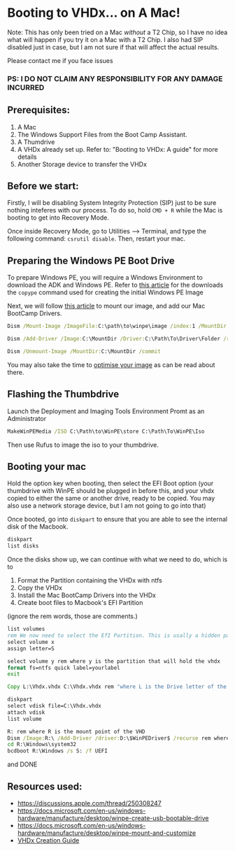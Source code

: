 # Booting to VHDx... on A Mac!

Note: This has only been tried on a Mac *without* a T2 Chip, so I have no idea what will happen if you try it on a Mac with a T2 Chip.
I also had SIP disabled just in case, but I am not sure if that will affect the actual results. 

Please contact me if you face issues

### PS: I DO NOT CLAIM ANY RESPONSIBILITY FOR ANY DAMAGE INCURRED

## Prerequisites:
1. A Mac
2. The Windows Support Files from the Boot Camp Assistant.
3. A Thumdrive
4. A VHDx already set up. Refer to: "Booting to VHDx: A guide" for more details
5. Another Storage device to transfer the VHDx

## Before we start:

Firstly, I will be disabling System Integrity Protection (SIP) just to be sure nothing inteferes with our process. To do so, hold ```CMD + R``` while the Mac is booting to get into Recovery Mode.

Once inside Recovery Mode, go to Utilities --> Terminal, and type the following command: ```csrutil disable```. Then, restart your mac.

## Preparing the Windows PE Boot Drive

To prepare Windows PE, you will require a Windows Environment to download the ADK and Windows PE. Refer to [this article](https://docs.microsoft.com/en-us/windows-hardware/manufacture/desktop/winpe-create-usb-bootable-drive) for the downloads the ```copype``` command used for creating the initial Windows PE Image

Next, we will follow [this article](https://docs.microsoft.com/en-us/windows-hardware/manufacture/desktop/winpe-mount-and-customize) to mount our image, and add our Mac BootCamp Drivers.

```cmd
Dism /Mount-Image /ImageFile:C:\path\to\winpe\image /index:1 /MountDir:C:\WinTest

Dism /Add-Driver /Image:C:\MountDir /Driver:C:\Path\To\Driver\Folder /recurse

Dism /Unmount-Image /MountDir:C:\MountDir /commit
```

You may also take the time to [optimise your image](https://docs.microsoft.com/en-us/windows-hardware/manufacture/desktop/winpe-optimize) as can be read about there.

## Flashing the Thumbdrive

Launch the Deployment and Imaging Tools Environment Promt as an Administrator

```cmd
MakeWinPEMedia /ISO C:\Path\to\WinPE\store C:\Path\To\WinPE\Iso
```

Then use Rufus to image the iso to your thumbdrive.

## Booting your mac

Hold the option key when booting, then select the EFI Boot option (your thumbdrive with WinPE should be plugged in before this, and your vhdx copied to either the same or another drive, ready to be copied. You may also use a network storage device, but I am not going to go into that)

Once booted, go into ```diskpart``` to ensure that you are able to see the internal disk of the Macbook.

```cmd
diskpart
list disks
```

Once the disks show up, we can continue with what we need to do, which is to
1. Format the Partition containing the VHDx with ntfs
2. Copy the VHDx
3. Install the Mac BootCamp Drivers into the VHDx
4. Create boot files to Macbook's EFI Partition
 
(ignore the rem words, those are comments.)

```cmd
list volumes
rem We now need to select the EfI Partition. This is usally a hidden partition.
select volume x
assign letter=S

select volume y rem where y is the partition that will hold the vhdx
format fs=ntfs quick label=yourlabel
exit

Copy L:\Vhdx.vhdx C:\Vhdx.vhdx rem "where L is the Drive letter of the drive with the VHDx"

diskpart
select vdisk file=C:\Vhdx.vhdx
attach vdisk
list volume 

R: rem where R is the mount point of the VHD
Dism /Image:R:\ /Add-Driver /driver:D:\$WinPEDriver$ /recurse rem where D is the drive with your macbook drivers
cd R:\Windows\system32
bcdboot R:\Windows /s S: /f UEFI
```

and DONE

## Resources used:
- https://discussions.apple.com/thread/250308247
- https://docs.microsoft.com/en-us/windows-hardware/manufacture/desktop/winpe-create-usb-bootable-drive
- https://docs.microsoft.com/en-us/windows-hardware/manufacture/desktop/winpe-mount-and-customize
- [VHDx Creation Guide](./README_VHDX.md)
